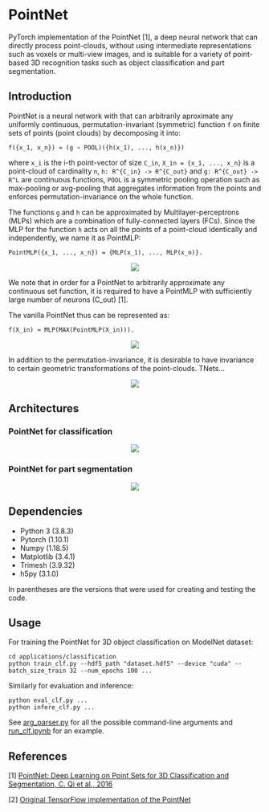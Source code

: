 # PointNet
PyTorch implementation of the PointNet [1], a deep neural network that can directly process point-clouds, without using intermediate representations such as voxels or multi-view images, and is suitable for a variety of point-based 3D recognition tasks such as object classification and part segmentation.

## Introduction

PointNet is a neural network with that can arbitrarily aproximate any uniformly continuous, permutation-invariant (symmetric) function `f` on finite sets of points (point clouds) by decomposing it into:
```
f({x_1, x_n}) ≈ (g ∘ POOL)({h(x_1), ..., h(x_n)})
```
where `x_i` is the i-th point-vector of size `C_in`, `X_in = {x_1, ..., x_n}` is a point-cloud of cardinality `n`, `h: R^{C_in} -> R^{C_out}` and `g: R^{C_out} -> R^L` are continuous functions, `POOL` is a symmetric pooling operation such as max-pooling or avg-pooling that aggregates information from the points and enforces permutation-invariance on the whole function.

The functions `g` and `h` can be approximated by Multilayer-perceptrons (MLPs) which are a combination of fully-connected layers (FCs). Since the MLP for the function `h` acts on all the points of a point-cloud identically and independently, we name it as PointMLP:
```
PointMLP({x_1, ..., x_n}) = {MLP(x_1), ..., MLP(x_n)}.
```
<p align="center">
  <img align="center" src="https://user-images.githubusercontent.com/15230238/169560375-f784ecba-a2d7-4bb9-a70f-6182254b8cc5.svg">
</p>

We note that in order for a PointNet to arbitrarily approximate any continuous set function, it is required to have a PointMLP with sufficiently large number of neurons (C_out) [1].


The vanilla PointNet thus can be represented as:
```
f(X_in) ≈ MLP(MAX(PointMLP(X_in))).
```

<p align="center">
  <img align="center" src="https://user-images.githubusercontent.com/15230238/169559785-45b89b86-e74c-4d0b-85b4-c81d5bbccc33.svg">
</p>

In addition to the permutation-invariance, it is desirable to have invariance to certain geometric transformations of the point-clouds. TNets...

<p align="center">
  <img align="center" src="https://user-images.githubusercontent.com/15230238/169561305-f6f60359-42f8-4edf-92e7-f0fcb7e5b076.svg">
</p>


## Architectures

### PointNet for classification

<p align="center">
  <img align="center" src="https://user-images.githubusercontent.com/15230238/169564557-7b7c9778-071c-49bd-a1dd-2ce9bd43a65e.svg">
</p>

### PointNet for part segmentation

<p align="center">
  <img align="center" src="https://user-images.githubusercontent.com/15230238/169564573-099b8476-be74-4ece-afc0-fa84aa2d2709.svg">
</p>


## Dependencies
- Python 3 (3.8.3)
- Pytorch (1.10.1)
- Numpy (1.18.5)
- Matplotlib (3.4.1)
- Trimesh (3.9.32)
- h5py (3.1.0)

In parentheses are the versions that were used for creating and testing the code.


## Usage
For training the PointNet for 3D object classification on ModelNet dataset:
```
cd applications/classification
python train_clf.py --hdf5_path "dataset.hdf5" --device "cuda" --batch_size_train 32 --num_epochs 100 ...
```
Similarly for evaluation and inference:
```
python eval_clf.py ...
python infere_clf.py ...
```
See [arg_parser.py](applications/classification/arg_parser.py) for all the possible command-line arguments and [run_clf.ipynb](applications/classification/run_clf.ipynb) for an example.


## References
[1] [PointNet: Deep Learning on Point Sets for 3D Classification and Segmentation, C. Qi et al., 2016](https://arxiv.org/abs/1612.00593)

[2] [Original TensorFlow implementation of the PointNet](https://github.com/charlesq34/pointnet)
